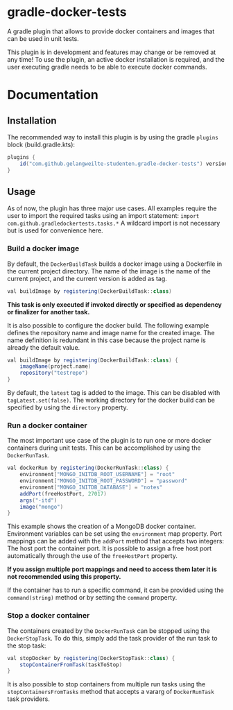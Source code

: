 # gradle-docker-tests

A gradle plugin that allows to provide docker containers and images that can be used in unit tests.

This plugin is in development and features may change or be removed at any time!
To use the plugin, an active docker installation is required, and the user executing gradle needs to be able to execute
docker commands.

# Documentation

## Installation

The recommended way to install this plugin is by using the gradle `plugins` block (build.gradle.kts):

```gradle
plugins {
    id("com.github.gelangweilte-studenten.gradle-docker-tests") version "1.0.0"
}
```

## Usage

As of now, the plugin has three major use cases. All examples require the user to import the required tasks using an
import statement:
`import com.github.gradledockertests.tasks.*`
A wildcard import is not necessary but is used for convenience here.

### Build a docker image

By default, the `DockerBuildTask` builds a docker image using a Dockerfile in the current project directory. The name of
the image is the name of the current project, and the current version is added as tag.

```gradle
val buildImage by registering(DockerBuildTask::class)
```

**This task is only executed if invoked directly or specified as dependency or finalizer for another task.**

It is also possible to configure the docker build. The following example defines the repository name and image name for
the created image. The name definition is redundant in this case because the project name is already the default value.

```gradle
val buildImage by registering(DockerBuildTask::class) {
    imageName(project.name)
    repository("testrepo")
}
```

By default, the `latest` tag is added to the image. This can be disabled with `tagLatest.set(false)`. The working
directory for the docker build can be specified by using the `directory` property.

### Run a docker container

The most important use case of the plugin is to run one or more docker containers during unit tests. This can be
accomplished by using the `DockerRunTask`.

```gradle
val dockerRun by registering(DockerRunTask::class) {
    environment["MONGO_INITDB_ROOT_USERNAME"] = "root"
    environment["MONGO_INITDB_ROOT_PASSWORD"] = "password"
    environment["MONGO_INITDB_DATABASE"] = "notes"
    addPort(freeHostPort, 27017)
    args("-itd")
    image("mongo")
}
```

This example shows the creation of a MongoDB docker container. Environment variables can be set using the `environment`
map property. Port mappings can be added with the `addPort` method that accepts two integers: The host port the
container port. It is possible to assign a free host port automatically through the use of the `freeHostPort` property.

**If you assign multiple port mappings and need to access them later it is not recommended using this property.**

If the container has to run a specific command, it can be provided using the `command(string)` method or by setting
the `command` property.

### Stop a docker container

The containers created by the `DockerRunTask` can be stopped using the `DockerStopTask`. To do this, simply add the task
provider of the run task to the stop task:

```gradle
val stopDocker by registering(DockerStopTask::class) {
    stopContainerFromTask(taskToStop)
}
```

It is also possible to stop containers from multiple run tasks using the `stopContainersFromTasks` method that accepts a
vararg of `DockerRunTask` task providers.
